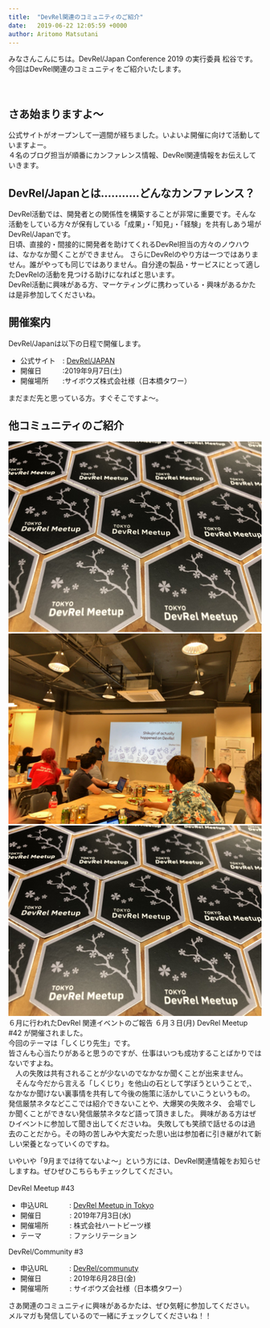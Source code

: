 ```yaml
---
title:  "DevRel関連のコミュニティのご紹介"
date:   2019-06-22 12:05:59 +0000
author: Aritomo Matsutani
---
```


みなさんこんにちは。DevRel/Japan Conference 2019 の実行委員 松谷です。  
今回はDevRel関連のコミュニティをご紹介いたします。  
<!--more-->

　　
## さあ始まりますよ〜
公式サイトがオープンして一週間が経ちました。いよいよ開催に向けて活動していますよー。  
４名のブログ担当が順番にカンファレンス情報、DevRel関連情報をお伝えしていきます。   

## DevRel/Japanとは………..どんなカンファレンス？  
DevRel活動では、開発者との関係性を構築することが非常に重要です。そんな活動をしている方々が保有している「成果」・「知見」・「経験」を共有しあう場がDevRel/Japanです。  
日頃、直接的・間接的に開発者を助けてくれるDevRel担当の方々のノウハウは、なかなか聞くことができません。
さらにDevRelのやり方は一つではありません。誰がやっても同じではありません。自分達の製品・サービスにとって適したDevRelの活動を見つける助けになればと思います。  
DevRel活動に興味がある方、マーケティングに携わっている・興味があるかたは是非参加してくださいね。

## 開催案内
DevRel/Japanは以下の日程で開催します。  
* 公式サイト　:  [DevRel/JAPAN](https://devrel.tokyo/japan-2019/)
* 開催日　　　:2019年9月7日(土)
* 開催場所　　:サイボウズ株式会社様（日本橋タワー）  

まだまだ先と思っている方。すぐそこですよ〜。


## 他コミュニティのご紹介
![devrelmark01](/images/screenshot01.jpg)  
![devrelmark02](/images/screenshot02.jpg)  
![devrelmark03](/images/screenshot03.jpg)  
６月に行われたDevRel 関連イベントのご報告
６月３日(月)  DevRel Meetup #42  が開催されました。  
今回のテーマは「しくじり先生」です。  
皆さんも心当たりがあると思うのですが、仕事はいつも成功することばかりではないですよね。  
　人の失敗は共有されることが少ないのでなかなか聞くことが出来ません。
　そんな今だから言える「しくじり」を他山の石として学ぼうということで,、なかなか聞けない裏事情を共有して今後の施策に活かしていこうというもの。  
発信厳禁ネタなどここでは紹介できないことや、大爆笑の失敗ネタ、
会場でしか聞くことができない発信厳禁ネタなど語って頂きました。
興味がある方はぜひイベントに参加して聞き出してくださいね。
失敗しても笑顔で話せるのは過去のことだから。その時の苦しみや大変だった思い出は参加者に引き継がれて新しい栄養となっていくのですね。

いやいや「9月までは待てないよ〜」という方には、DevRel関連情報をお知らせしますね。ぜひぜひこちらもチェックしてください。　　

DevRel Meetup #43　　
* 申込URL　　　: [DevRel Meetup in Tokyo](https://devrel.connpass.com/event/134434/)
* 開催日　　　　: 2019年7月3日(水)
* 開催場所　　　: 株式会社ハートビーツ様
* テーマ　　　　: ファシリテーション

DevRel/Community #3
* 申込URL　　　:  [DevRel/communuty](https://devrel.connpass.com/event/133456/)
* 開催日　　　　: 2019年6月28日(金)
* 開催場所　　　: サイボウズ会社様（日本橋タワー）

さあ関連のコミュニティに興味があるかたは、ぜひ気軽に参加してください。  
メルマガも発信しているので一緒にチェックしてくださいね！！
